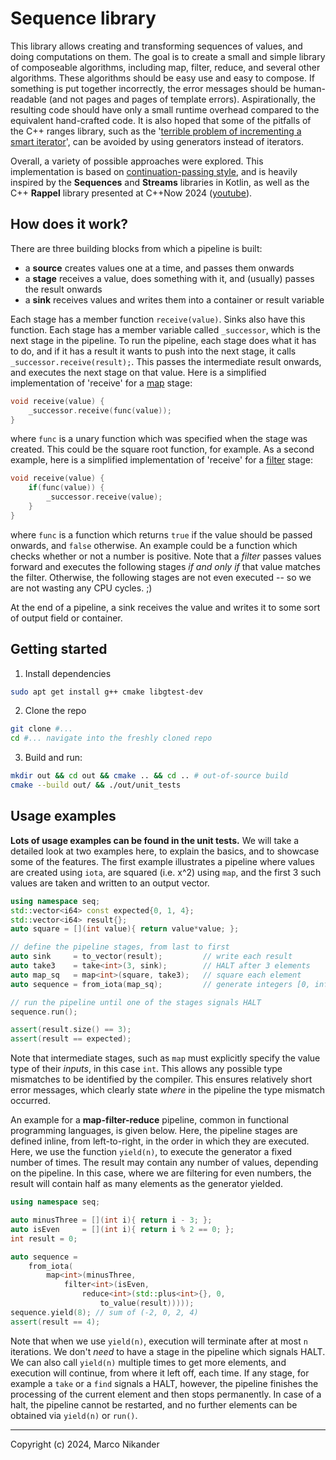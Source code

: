 # Sequence library

This library allows creating and transforming sequences of values, and doing computations on them.
The goal is to create a small and simple library of composeable algorithms, including map, filter, reduce, and several other algorithms.
These algorithms should be easy use and easy to compose.
If something is put together incorrectly, the error messages should be human-readable (and not pages and pages of template errors).
Aspirationally, the resulting code should have only a small runtime overhead compared to the equivalent hand-crafted code.
It is also hoped that some of the pitfalls of the C++ ranges library, such as the '[terrible problem of incrementing a smart iterator](https://www.fluentcpp.com/2019/02/12/the-terrible-problem-of-incrementing-a-smart-iterator/)', can be avoided by using generators instead of iterators.

Overall, a variety of possible approaches were explored.
This implementation is based on [continuation-passing style](https://en.wikipedia.org/wiki/Continuation-passing_style), and is heavily inspired by the **Sequences** and **Streams** libraries in Kotlin, as well as the C++ **Rappel** library presented at C++Now 2024 ([youtube](https://www.youtube.com/watch?v=itnyR9j8y6E)).

## How does it work?
There are three building blocks from which a pipeline is built:
- a **source** creates values one at a time, and passes them onwards
- a **stage** receives a value, does something with it, and (usually) passes the result onwards
- a **sink** receives values and writes them into a container or result variable

Each stage has a member function `receive(value)`.
Sinks also have this function.
Each stage has a member variable called `_successor`, which is the next stage in the pipeline.
To run the pipeline, each stage does what it has to do, and if it has a result it wants to push into the next stage, it calls `_successor.receive(result);`.
This passes the intermediate result onwards, and executes the next stage on that value.
Here is a simplified implementation of 'receive' for a [map](https://en.wikipedia.org/wiki/Map_(higher-order_function)) stage:
```cpp
void receive(value) {
    _successor.receive(func(value));
}
```
where `func` is a unary function which was specified when the stage was created.
This could be the square root function, for example.
As a second example, here is a simplified implementation of 'receive' for a [filter](https://en.wikipedia.org/wiki/Filter_(higher-order_function)) stage:
```cpp
void receive(value) {
    if(func(value)) {
        _successor.receive(value);
    }
}
```
where `func` is a function which returns `true` if the value should be passed onwards, and `false` otherwise.
An example could be a function which checks whether or not a number is positive.
Note that a _filter_ passes values forward and executes the following stages _if and only if_ that value matches the filter.
Otherwise, the following stages are not even executed -- so we are not wasting any CPU cycles. ;)

At the end of a pipeline, a sink receives the value and writes it to some sort of output field or container.

## Getting started

1. Install dependencies
```bash
sudo apt get install g++ cmake libgtest-dev
```

2. Clone the repo
```bash
git clone #...
cd #... navigate into the freshly cloned repo
```

3. Build and run:
```bash
mkdir out && cd out && cmake .. && cd .. # out-of-source build
cmake --build out/ && ./out/unit_tests
```

## Usage examples

**Lots of usage examples can be found in the unit tests.**
We will take a detailed look at two examples here, to explain the basics, and to showcase some of the features.
The first example illustrates a pipeline where values are created using `iota`, are squared (i.e. x^2) using `map`, and the first 3 such values are taken and written to an output vector.

```cpp
using namespace seq;
std::vector<i64> const expected{0, 1, 4};
std::vector<i64> result{};
auto square = [](int value){ return value*value; };

// define the pipeline stages, from last to first
auto sink     = to_vector(result);         // write each result
auto take3    = take<int>(3, sink);        // HALT after 3 elements
auto map_sq   = map<int>(square, take3);   // square each element
auto sequence = from_iota(map_sq);         // generate integers [0, inf)

// run the pipeline until one of the stages signals HALT
sequence.run();

assert(result.size() == 3);
assert(result == expected);
```

Note that intermediate stages, such as `map` must explicitly specify the value type of their _inputs_, in this case `int`.
This allows any possible type mismatches to be identified by the compiler.
This ensures relatively short error messages, which clearly state _where_ in the pipeline the type mismatch occurred.

An example for a **map-filter-reduce** pipeline, common in functional programming languages, is given below.
Here, the pipeline stages are defined inline, from left-to-right, in the order in which they are executed.
Here, we use the function `yield(n)`, to execute the generator a fixed number of times.
The result may contain any number of values, depending on the pipeline.
In this case, where we are filtering for even numbers, the result will contain half as many elements as the generator yielded.

```cpp
using namespace seq;

auto minusThree = [](int i){ return i - 3; };
auto isEven     = [](int i){ return i % 2 == 0; };
int result = 0;

auto sequence =
    from_iota(
        map<int>(minusThree,
            filter<int>(isEven,
                reduce<int>(std::plus<int>{}, 0,
                    to_value(result)))));
sequence.yield(8); // sum of (-2, 0, 2, 4)
assert(result == 4);
```
Note that when we use `yield(n)`, execution will terminate after at most `n` iterations.
We don't _need_ to have a stage in the pipeline which signals HALT.
We can also call `yield(n)` multiple times to get more elements, and execution will continue, from where it left off, each time.
If any stage, for example a `take` or a `find` signals a HALT, however, the pipeline finishes the processing of the current element and then stops permanently.
In case of a halt, the pipeline cannot be restarted, and no further elements can be obtained via `yield(n)` or `run()`.

---
Copyright (c) 2024, Marco Nikander
